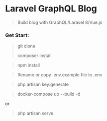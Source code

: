 # Laravel GraphQL Blog

> Build blog with GraphQL/Laravel 8/Vue.js

### Get Start:
> git clone
>
> composer install

> npm install

> Rename or copy .env.example file to .env

> php artisan key:generate

>docker-compose up --build -d

or

> php artisan serve
